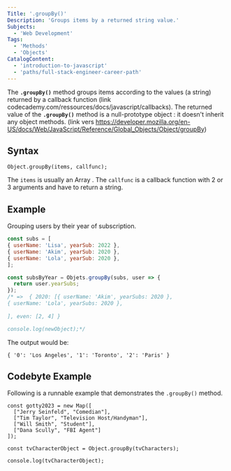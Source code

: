 ```yaml
---
Title: '.groupBy()'
Description: 'Groups items by a returned string value.'
Subjects:
  - 'Web Development'
Tags:
  - 'Methods'
  - 'Objects'
CatalogContent:
  - 'introduction-to-javascript'
  - 'paths/full-stack-engineer-career-path'
---
```


The **`.groupBy()`** method groups items according to the values (a string) returned by a callback function (link codecademy.com/ressources/docs/javascript/callbacks). The returned value of the **`.groupBy()`** method is a null-prototype object : it doesn't inherit any object methods. (link vers https://developer.mozilla.org/en-US/docs/Web/JavaScript/Reference/Global_Objects/Object/groupBy)

## Syntax

```pseudo
Object.groupBy(items, callfunc);
```

The `items` is usually an Array .
The `callfunc` is a callback function with 2 or 3 arguments and have to return a string.

## Example

Grouping users by their year of subscription.

```js
const subs = [
{ userName: 'Lisa', yearSub: 2022 },
{ userName: 'Akim', yearSub: 2020 },
{ userName: 'Lola', yearSub: 2020 },
];

const subsByYear = Objets.groupBy(subs, user => {
  return user.yearSubs;
});
/* =>  { 2020: [{ userName: 'Akim', yearSubs: 2020 },
{ userName: 'Lola', yearSubs: 2020 },
 
], even: [2, 4] }

console.log(newObject);*/
```

The output would be:

```shell
{ '0': 'Los Angeles', '1': 'Toronto', '2': 'Paris' }
```

## Codebyte Example

Following is a runnable example that demonstrates the `.groupBy()` method.

```codebyte/javascript
const gotty2023 = new Map([
  ["Jerry Seinfeld", "Comedian"],
  ["Tim Taylor", "Television Host/Handyman"],
  ["Will Smith", "Student"],
  ["Dana Scully", "FBI Agent"]
]);

const tvCharacterObject = Object.groupBy(tvCharacters);

console.log(tvCharacterObject);
```
